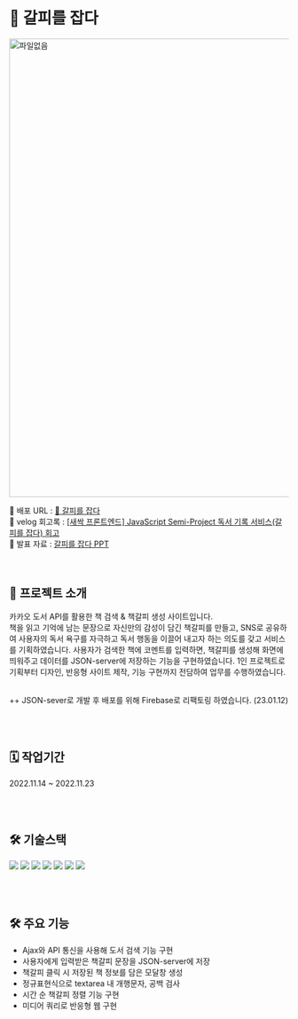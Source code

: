 # 🔖 갈피를 잡다
<img src="https://gyulls2.github.io/Portfolio/images/proj02.svg" alt="파일없음" width="827"/>
<br/>

🔗 배포 URL : [🔖 갈피를 잡다](https://sesac-5cabd.web.app/)   <br/>
🔗 velog 회고록 : [[새싹 프론트엔드] JavaScript Semi-Project 독서 기록 서비스(갈피를 잡다) 회고](https://velog.io/@tangerine/SeSAC-JavaScript-Semi-Project)  <br/>
🔗 발표 자료 : [갈피를 잡다 PPT](https://drive.google.com/file/d/12AJS8CNLvBWyjumjQwZr32F0RhiSBPms/view?usp=sharing)
<br/><br/><br/>

## 🔖 프로젝트 소개

카카오 도서 API를 활용한 책 검색 & 책갈피 생성 사이트입니다. <br/>
책을 읽고 기억에 남는 문장으로 자신만의 감성이 담긴 책갈피를 만들고, SNS로 공유하여 사용자의 독서 욕구를 자극하고 독서 행동을 이끌어 내고자 하는 의도를 갖고 서비스를 기획하였습니다. 사용자가 검색한 책에 코멘트를 입력하면, 책갈피를 생성해 화면에 띄워주고 데이터를 JSON-server에 저장하는 기능을 구현하였습니다. 1인 프로젝트로 기획부터 디자인, 반응형 사이트 제작, 기능 구현까지 전담하여 업무를 수행하였습니다.
<br/><br/>

++ JSON-sever로 개발 후 배포를 위해 Firebase로 리팩토링 하였습니다. (23.01.12)

<br/><br/>

## 🗓 작업기간

2022.11.14 ~ 2022.11.23

<br/><br/>

## 🛠 기술스택

<img src="https://img.shields.io/badge/HTML5-E34F26?style=flat-square&logo=HTML5&logoColor=white"/> <img src="https://img.shields.io/badge/CSS3-1572B6?style=flat-square&logo=CSS3&logoColor=white"/> <img src="https://img.shields.io/badge/Javascript-F7DF1E?style=flat-square&logo=Javascript&logoColor=white"/> <img src="https://img.shields.io/badge/jQuery-0769AD?style=flat-square&logo=jQuery&logoColor=white"/> <img src="https://img.shields.io/badge/JSON-000000?style=flat-square&logo=json&logoColor=white"/> <img src="https://img.shields.io/badge/Firebase-FFCA28?style=flat-square&logo=firebase&logoColor=black"/> <img src="https://img.shields.io/badge/Github-181717?style=flat-square&logo=Github&logoColor=white"/>

<br/><br/>

## 🛠 주요 기능

- Ajax와 API 통신을 사용해 도서 검색 기능 구현
- 사용자에게 입력받은 책갈피 문장을 JSON-server에 저장
- 책갈피 클릭 시 저장된 책 정보를 담은 모달창 생성
- 정규표현식으로 textarea 내 개행문자, 공백 검사
- 시간 순 책갈피 정렬 기능 구현
- 미디어 쿼리로 반응형 웹 구현

